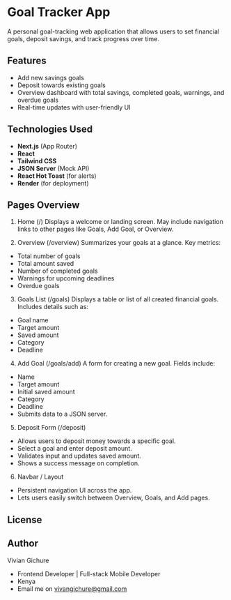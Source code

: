 # Goal Tracker App

A personal goal-tracking web application that allows users to set financial goals, deposit savings, and track progress over time.

## Features

- Add new savings goals
- Deposit towards existing goals
- Overview dashboard with total savings, completed goals, warnings, and overdue goals
- Real-time updates with user-friendly UI


## Technologies Used

- **Next.js** (App Router)
- **React**
- **Tailwind CSS**
- **JSON Server** (Mock API)
- **React Hot Toast** (for alerts)
- **Render** (for deployment)

## Pages Overview
1. Home (/)
Displays a welcome or landing screen.
May include navigation links to other pages like Goals, Add Goal, or Overview.

2. Overview (/overview)
Summarizes your goals at a glance.
Key metrics:
- Total number of goals
- Total amount saved
- Number of completed goals
- Warnings for upcoming deadlines
- Overdue goals

3. Goals List (/goals)
Displays a table or list of all created financial goals.
Includes details such as:
- Goal name
- Target amount
- Saved amount
- Category
- Deadline

4. Add Goal (/goals/add)
A form for creating a new goal.
Fields include:
- Name
- Target amount
- Initial saved amount
- Category
- Deadline
- Submits data to a JSON server.

5. Deposit Form (/deposit)
- Allows users to deposit money towards a specific goal.
- Select a goal and enter deposit amount.
- Validates input and updates saved amount.
- Shows a success message on completion.

6. Navbar / Layout
- Persistent navigation UI across the app.
- Lets users easily switch between Overview, Goals, and Add pages.

## License

## Author
Vivian Gichure
- Frontend Developer |  Full-stack Mobile Developer
- Kenya
- Email me on vivangichure@gmail.com